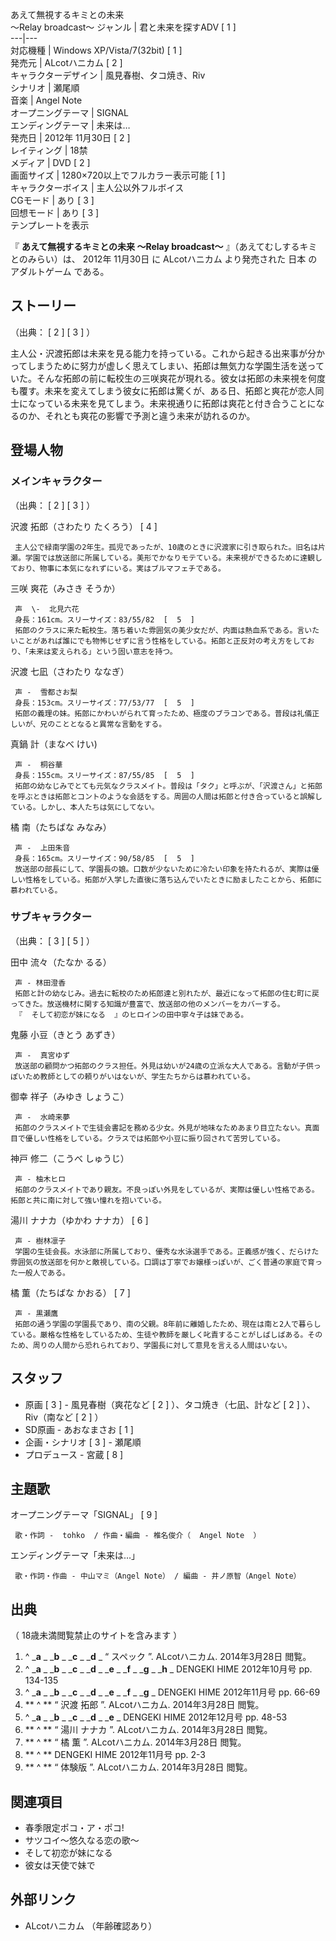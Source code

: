 あえて無視するキミとの未来  
〜Relay broadcast〜  ジャンル  |  君と未来を探すADV  [  1  ]   
---|---  
対応機種  |  Windows XP/Vista/7(32bit)  [  1  ]   
発売元  |  ALcotハニカム  [  2  ]   
キャラクターデザイン  |  風見春樹、タコ焼き、Riv   
シナリオ  |  瀬尾順   
音楽  |  Angel Note   
オープニングテーマ  |  SIGNAL   
エンディングテーマ  |  未来は…   
発売日  |  2012年  11月30日  [  2  ]   
レイティング  |  18禁   
メディア  |  DVD  [  2  ]   
画面サイズ  |  1280×720以上でフルカラー表示可能  [  1  ]   
キャラクターボイス  |  主人公以外フルボイス   
CGモード  |  あり  [  3  ]   
回想モード  |  あり  [  3  ]   
テンプレートを表示  
  
『 **あえて無視するキミとの未来 〜Relay broadcast〜** 』（あえてむしするキミとのみらい）は、  2012年  11月30日  に
ALcotハニカム  より発売された  日本  の  アダルトゲーム  である。

##  ストーリー



（出典：  [  2  ]  [  3  ]  ）

主人公・沢渡拓郎は未来を見る能力を持っている。これから起きる出来事が分かってしまうために努力が虚しく思えてしまい、拓郎は無気力な学園生活を送っていた。そんな拓郎の前に転校生の三咲爽花が現れる。彼女は拓郎の未来視を何度も覆す。未来を変えてしまう彼女に拓郎は驚くが、ある日、拓郎と爽花が恋人同士になっている未来を見てしまう。未来視通りに拓郎は爽花と付き合うことになるのか、それとも爽花の影響で予測と違う未来が訪れるのか。

##  登場人物



###  メインキャラクター



（出典：  [  2  ]  [  3  ]  ）

沢渡 拓郎（さわたり たくろう）  [  4  ]

     主人公で緑南学園の2年生。孤児であったが、10歳のときに沢渡家に引き取られた。旧名は片瀬。学園では放送部に所属している。美形でかなりモテている。未来視ができるために達観しており、物事に本気になれずにいる。実はブルマフェチである。 
三咲 爽花（みさき そうか）

     声  \-  北見六花 
     身長：161cm。スリーサイズ：83/55/82  [  5  ] 
     拓郎のクラスに来た転校生。落ち着いた雰囲気の美少女だが、内面は熱血系である。言いたいことがあれば誰にでも物怖じせずに言う性格をしている。拓郎と正反対の考え方をしており、「未来は変えられる」という固い意志を持つ。 
沢渡 七凪（さわたり ななぎ）

     声 -  雪都さお梨 
     身長：153cm。スリーサイズ：77/53/77  [  5  ] 
     拓郎の義理の妹。拓郎にかわいがられて育ったため、極度のブラコンである。普段は礼儀正しいが、兄のこととなると異常な言動をする。 
真鍋 計（まなべ けい)

     声 -  桐谷華 
     身長：155cm。スリーサイズ：87/55/85  [  5  ] 
     拓郎の幼なじみでとても元気なクラスメイト。普段は「タク」と呼ぶが、「沢渡さん」と拓郎を呼ぶときは拓郎とコントのような会話をする。周囲の人間は拓郎と付き合っていると誤解している。しかし、本人たちは気にしてない。 
橘 南（たちばな みなみ）

     声 -  上田朱音 
     身長：165cm。スリーサイズ：90/58/85  [  5  ] 
     放送部の部長にして、学園長の娘。口数が少ないために冷たい印象を持たれるが、実際は優しい性格をしている。拓郎が入学した直後に落ち込んでいたときに励ましたことから、拓郎に慕われている。 

###  サブキャラクター



（出典：  [  3  ]  [  5  ]  ）

田中 流々（たなか るる）

     声 - 林田澄香 
     拓郎と計の幼なじみ。過去に転校のため拓郎達と別れたが、最近になって拓郎の住む町に戻ってきた。放送機材に関する知識が豊富で、放送部の他のメンバーをカバーする。 
     『  そして初恋が妹になる  』のヒロインの田中寧々子は妹である。 
鬼藤 小豆（きとう あずき）

     声 -  真宮ゆず 
     放送部の顧問かつ拓郎のクラス担任。外見は幼いが24歳の立派な大人である。言動が子供っぽいため教師としての頼りがいはないが、学生たちからは慕われている。 
御幸 祥子（みゆき しょうこ）

     声 -  水崎来夢 
     拓郎のクラスメイトで生徒会書記を務める少女。外見が地味なためあまり目立たない。真面目で優しい性格をしている。クラスでは拓郎や小豆に振り回されて苦労している。 
神戸 修二（こうべ しゅうじ）

     声 - 柚木ヒロ 
     拓郎のクラスメイトであり親友。不良っぽい外見をしているが、実際は優しい性格である。拓郎と共に南に対して強い憧れを抱いている。 
湯川 ナナカ（ゆかわ ナナカ）  [  6  ]

     声 - 樹林凛子 
     学園の生徒会長。水泳部に所属しており、優秀な水泳選手である。正義感が強く、だらけた雰囲気の放送部を何かと敵視している。口調は丁寧でお嬢様っぽいが、ごく普通の家庭で育った一般人である。 
橘 薫（たちばな かおる）  [  7  ]

     声 - 黒瀬鷹 
     拓郎の通う学園の学園長であり、南の父親。8年前に離婚したため、現在は南と2人で暮らしている。厳格な性格をしているため、生徒や教師を厳しく叱責することがしばしばある。そのため、周りの人間から恐れられており、学園長に対して意見を言える人間はいない。 

##  スタッフ



  * 原画  [  3  ]  \- 風見春樹（爽花など  [  2  ]  ）、タコ焼き（七凪、計など  [  2  ]  ）、Riv（南など  [  2  ]  ） 
  * SD原画 - あおなまさお  [  1  ] 
  * 企画・シナリオ  [  3  ]  \- 瀬尾順 
  * プロデュース - 宮蔵  [  8  ] 

##  主題歌



オープニングテーマ「SIGNAL」  [  9  ]

     歌・作詞 -  tohko  / 作曲・編曲 - 椎名俊介（  Angel Note  ） 
エンディングテーマ「未来は…」

     歌・作詞・作曲 - 中山マミ（Angel Note） / 編曲 - 井ノ原智（Angel Note） 

##  出典



（  18歳未満閲覧禁止のサイトを含みます  ）

  1. ^  _**a** _ _**b** _ _**c** _ _**d** _ “  スペック  ”. ALcotハニカム.  2014年3月28日  閲覧。 
  2. ^  _**a** _ _**b** _ _**c** _ _**d** _ _**e** _ _**f** _ _**g** _ _**h** _ DENGEKI HIME  2012年10月号 pp. 134-135 
  3. ^  _**a** _ _**b** _ _**c** _ _**d** _ _**e** _ _**f** _ _**g** _ DENGEKI HIME 2012年11月号 pp. 66-69 
  4. ** ^  ** “  沢渡 拓郎  ”. ALcotハニカム.  2014年3月28日  閲覧。 
  5. ^  _**a** _ _**b** _ _**c** _ _**d** _ _**e** _ DENGEKI HIME 2012年12月号 pp. 48-53 
  6. ** ^  ** “  湯川 ナナカ  ”. ALcotハニカム.  2014年3月28日  閲覧。 
  7. ** ^  ** “  橘 薫  ”. ALcotハニカム.  2014年3月28日  閲覧。 
  8. ** ^  ** DENGEKI HIME 2012年11月号 pp. 2-3 
  9. ** ^  ** “  体験版  ”. ALcotハニカム.  2014年3月28日  閲覧。 

##  関連項目



  * 春季限定ポコ・ア・ポコ! 
  * サツコイ〜悠久なる恋の歌〜 
  * そして初恋が妹になる 
  * 彼女は天使で妹で 

##  外部リンク



  * ALcotハニカム  （年齢確認あり） 


